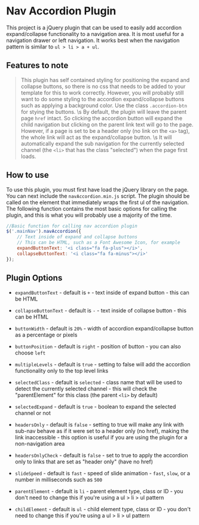 # Nav Accordion Plugin

This project is a jQuery plugin that can be used to easily add accordion expand/collapse functionality to a navigation area. It is most useful for a navigation drawer or left navigation. It works best when the navigation pattern is similar to `ul > li > a + ul`. 

## Features to note

> This plugin has self contained styling for positioning the expand and collapse buttons, so there is no css that needs to be added to your template for this to work correctly. However, you will probably still want to do some styling to the accordion expand/collapse buttons such as applying a background color. Use the class `.accordion-btn` for stying the buttons.
\s
> By default, the plugin will leave the parent page `href` intact. So clicking the accordion button will expand the child navigation but clicking on the parent link text will go to the page. However, if a page is set to be a header only (no link on the `<a>` tag), the whole link will act as the expand/collapse button.
\s
> It will automatically expand the sub navigation for the currently selected channel (the `<li>` that has the class "selected") when the page first loads.

## How to use

To use this plugin, you must first have load the jQuery library on the page. You can next include the `navAccordion.min.js` script. The plugin should be called on the element that immediately wraps the first ul of the navigation. The following function contains the most basic options for calling the plugin, and this is what you will probably use a majority of the time.

```javascript
//Basic function for calling nav accordion plugin
$('.mainNav').navAccordion({
	// Text inside of expand and collapse buttons
	// This can be HTML, such as a Font Awesome Icon, for example
	expandButtonText: '<i class="fa fa-plus"></i>',  
	collapseButtonText: '<i class="fa fa-minus"></i>'
});
```

## Plugin Options

- `expandButtonText` - default is `+` - text inside of expand button - this can be HTML

- `collapseButtonText` - default is `-` - text inside of collapse button - this can be HTML

- `buttonWidth` - default is `20%` - width of accordion expand/collapse button as a percentage or pixels

- `buttonPosition` - default is `right` - position of button - you can also choose `left`

- `multipleLevels` - default is `true` - setting to false will add the accordion functionality only to the top level links

- `selectedClass` - default is `selected` - class name that will be used to detect the currently selected channel - this will check the "parentElement" for this class (the parent `<li>` by default)

- `selectedExpand` - default is `true` - boolean to expand the selected channel or not

- `headersOnly` - default is `false` - setting to true will make any link with sub-nav behave as if it were set to a header only (no href), making the link inaccessible - this option is useful if you are using the plugin for a non-navigation area

- `headersOnlyCheck` - default is `false` - set to true to apply the accordion only to links that are set as "header only" (have no href)

- `slideSpeed` - default is `fast` - speed of slide animation - `fast`, `slow`, or a number in milliseconds such as `500`

- `parentElement` - default is `li` - parent element type, class or ID - you don't need to change this if you're using a ul > li > ul pattern

- `childElement` - default is `ul` - child element type, class or ID - you don't need to change this if you're using a ul > li > ul pattern
